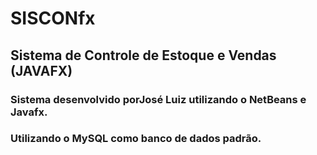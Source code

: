 # SISCONfx
## Sistema de Controle de Estoque e Vendas (JAVAFX)

### Sistema desenvolvido porJosé Luiz utilizando o NetBeans e Javafx.
### Utilizando o MySQL como banco de dados padrão.
